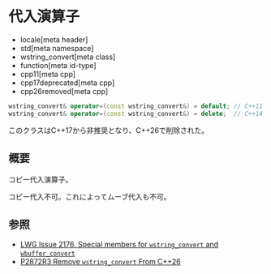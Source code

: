 # 代入演算子
* locale[meta header]
* std[meta namespace]
* wstring_convert[meta class]
* function[meta id-type]
* cpp11[meta cpp]
* cpp17deprecated[meta cpp]
* cpp26removed[meta cpp]

```cpp
wstring_convert& operator=(const wstring_convert&) = default; // C++11
wstring_convert& operator=(const wstring_convert&) = delete;  // C++14
```

このクラスはC++17から非推奨となり、C++26で削除された。

## 概要
コピー代入演算子。

コピー代入不可。これによってムーブ代入も不可。


## 参照
- [LWG Issue 2176. Special members for `wstring_convert` and `wbuffer_convert`](http://www.open-std.org/jtc1/sc22/wg21/docs/lwg-defects.html#2176)
- [P2872R3 Remove `wstring_convert` From C++26](https://open-std.org/jtc1/sc22/wg21/docs/papers/2024/p2872r3.pdf)
